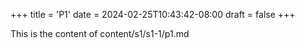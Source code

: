 +++
title = 'P1'
date = 2024-02-25T10:43:42-08:00
draft = false
+++

This is the content of content/s1/s1-1/p1.md
